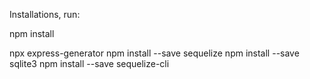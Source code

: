 Installations, run:

npm install 

npx express-generator
npm install --save sequelize
npm install --save sqlite3
npm install --save sequelize-cli